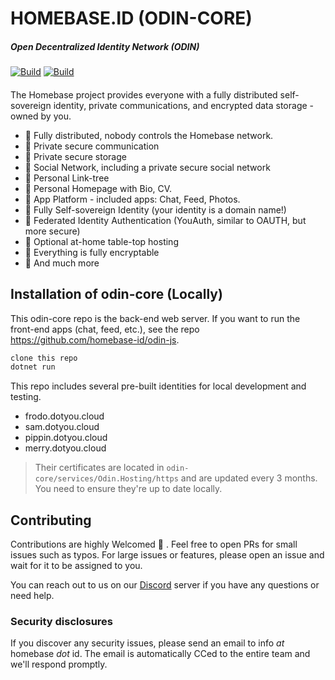 # HOMEBASE.ID (ODIN-CORE)

##### Open Decentralized Identity Network (ODIN)

[![Build](https://github.com/homebase-id/odin-core/actions/workflows/host-build-and-test-main-debug.yml/badge.svg)](https://github.com/homebase-id/odin-core/actions/workflows/host-build-and-test-main-debug.yml)
[![Build](https://github.com/homebase-id/odin-core/actions/workflows/host-build-and-test-main-release.yml/badge.svg)](https://github.com/homebase-id/odin-core/actions/workflows/host-build-and-test-main-release.yml)

####

The Homebase project provides everyone with a fully distributed self-sovereign identity, private communications, and encrypted data storage - owned by you.

- 🚀 Fully distributed, nobody controls the Homebase network.
- 🚀 Private secure communication
- 🚀 Private secure storage
- 🚀 Social Network, including a private secure social network
- 🚀 Personal Link-tree
- 🚀 Personal Homepage with Bio, CV.
- 🚀 App Platform - included apps: Chat, Feed, Photos.
- 🚀 Fully Self-sovereign Identity (your identity is a domain name!)
- 🚀 Federated Identity Authentication (YouAuth, similar to OAUTH, but more secure)
- 🚀 Optional at-home table-top hosting
- 🚀 Everything is fully encryptable
- 🚀 And much more

## Installation of odin-core (Locally)

This odin-core repo is the back-end web server. If you want to run the front-end apps (chat, feed, etc.), see the repo https://github.com/homebase-id/odin-js.

```bash
clone this repo
dotnet run
```

This repo includes several pre-built identities for local development and testing.

- frodo.dotyou.cloud
- sam.dotyou.cloud
- pippin.dotyou.cloud
- merry.dotyou.cloud

> Their certificates are located in `odin-core/services/Odin.Hosting/https` and are updated every 3 months. You need to ensure they're up to date locally.

## Contributing

Contributions are highly Welcomed 💙 . Feel free to open PRs for small issues such as typos. For large issues or features, please open an issue and wait for it to be assigned to you.

You can reach out to us on our [Discord](https://id.homebase.id/links) server if you have any questions or need help.


### Security disclosures

If you discover any security issues, please send an email to info *at* homebase *dot* id. The email is automatically CCed to the entire team and we'll respond promptly.
